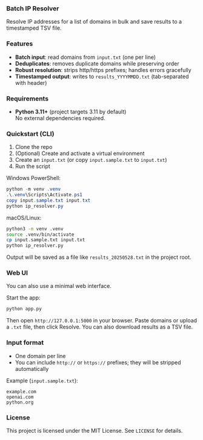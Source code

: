 ### Batch IP Resolver

Resolve IP addresses for a list of domains in bulk and save results to a timestamped TSV file.

### Features
- **Batch input**: read domains from `input.txt` (one per line)
- **Deduplicates**: removes duplicate domains while preserving order
- **Robust resolution**: strips http/https prefixes; handles errors gracefully
- **Timestamped output**: writes to `results_YYYYMMDD.txt` (tab-separated with header)

### Requirements
- **Python 3.11+** (project targets 3.11 by default)  
  No external dependencies required.

### Quickstart (CLI)
1) Clone the repo
2) (Optional) Create and activate a virtual environment
3) Create an `input.txt` (or copy `input.sample.txt` to `input.txt`)
4) Run the script

Windows PowerShell:

```powershell
python -m venv .venv
.\.venv\Scripts\Activate.ps1
copy input.sample.txt input.txt
python ip_resolver.py
```

macOS/Linux:

```bash
python3 -m venv .venv
source .venv/bin/activate
cp input.sample.txt input.txt
python ip_resolver.py
```

Output will be saved as a file like `results_20250528.txt` in the project root.

### Web UI
You can also use a minimal web interface.

Start the app:

```bash
python app.py
```

Then open `http://127.0.0.1:5000` in your browser. Paste domains or upload a `.txt` file, then click Resolve. You can also download results as a TSV file.

### Input format
- One domain per line
- You can include `http://` or `https://` prefixes; they will be stripped automatically

Example (`input.sample.txt`):

```
example.com
openai.com
python.org
```

### License
This project is licensed under the MIT License. See `LICENSE` for details.


